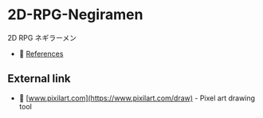 # 2D-RPG-Negiramen

2D RPG ネギラーメン

* 📖 [References](./docs/references.md)

## External link

* 📖 [www.pixilart.com](https://www.pixilart.com/draw) - Pixel art drawing tool


